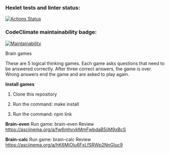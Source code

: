 ### Hexlet tests and linter status:
[![Actions Status](https://github.com/Developer2220/js-starter-project-44/workflows/hexlet-check/badge.svg)](https://github.com/Developer2220/js-starter-project-44/actions)

### CodeClimate maintainability badge:
[![Maintainability](https://api.codeclimate.com/v1/badges/93130a107a9b3d3a5d56/maintainability)](https://codeclimate.com/github/Developer2220/js-starter-project-44/maintainability)

Brain games

These are 5 logical thinking games. Each game asks questions that need to be answered correctly. After three correct answers, the game is over. Wrong answers end the game and are asked to play again.

**Install games**

1. Clone this repository

2. Run the command: make install

3. Run the command: npm link

**Brain-even**
Run game: brain-even 
Review https://asciinema.org/a/fw6mhvvkMmFwbdaB5iiM9xBcS 

**Brain-calc**
Run game: brain-calc
Review https://asciinema.org/a/hK6MiOlu6FxLfSRWp2NnGluc9


